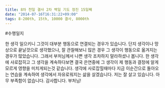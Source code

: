 ```yaml
---
title: 8차 천일 결사 2차 백일 기도 정진 15일째
date: "2014-07-16T16:31:22+09:00"
tags: 8-200th, 15th, 10000 결사, 8000th
---
```


#수행일지

한 생각 일으키니 그것이 대부분 행동으로 연결되는 경우가 있습니다. 단지 생각이나 망상으로 끝날것으로 생각했으나, 잘 관찰해보니 많은 경우 그 생각이 행동으로 옮겨지는 경우가 많았습니다. 그래서 부처님께서 나쁜 생각 조차하지 말라하셨나 봅니다. 한 생각에 사로잡히고 그 생각을 계속하다보면 결국 은연중에 그 생각이 제 행동과 결정에 알게 모르게 영향을 미치게되는것 같습니다. 생각에 사로잡힐때마다 지금 이순간으로 돌아오는 연습을 계속하여 생각에서 자유로워지는 삶을 살겠습니다. 저는 잘 살고 있습니다. 아무 부족함이 없습니다. 감사합니다. 부처님!
